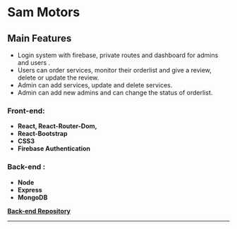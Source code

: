 # Sam Motors

## Main Features

- Login system with firebase, private routes and dashboard for admins and users .
- Users can order services, monitor their orderlist and give a review, delete or update the review.
- Admin can add services, update and delete services.
- Admin can add new admins and can change the status of orderlist.

### Front-end:

- **React, React-Router-Dom,**
- **React-Bootstrap**
- **CSS3**
- **Firebase Authentication**

### Back-end :

- **Node**
- **Express**
- **MongoDB**

**[Back-end Repository](https://github.com/programming-hero-web-course-4/niche-website-server-side-sameerbintaher)**

<hr/>
